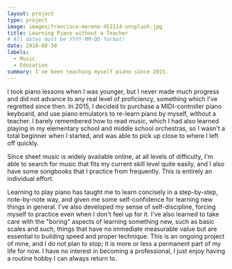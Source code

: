 ```yaml
---
layout: project
type: project
image: images/francisco-moreno-453114-unsplash.jpg
title: Learning Piano without a Teacher
# All dates must be YYYY-MM-DD format!
date: 2018-08-30
labels:
  - Music
  - Education
summary: I've been teaching myself piano since 2015.
---
```


I took piano lessons when I was younger, but I never made much progress and did not advance to any real level of proficiency, something which I've regretted since then. In 2015, I decided to purchase a MIDI-controller piano keyboard, and use piano emulators to re-learn piano by myself, without a teacher. I barely remembered how to read music, which I had also learned playing in my elementary school and middle school orchestras, so I wasn't a total beginner when I started, and was able to pick up close to where I left off quickly.

Since sheet music is widely available online, at all levels of difficulty, I'm able to search for music that fits my current skill level quite easily, and I also have some songbooks that I practice from frequently. This is entirely an individual effort.

Learning to play piano has taught me to learn concisely in a step-by-step, note-by-note way, and given me some self-confidence for learning new things in general. I've also developed my sense of self-discipline, forcing myself to practice even when I don't feel up for it. I've also learned to take care with the "boring" aspects of learning something new, such as basic scales and such, things that have no immediate measurable value but are essential to building speed and proper technique. This is an ongoing project of mine, and I do not plan to stop; it is more or less a permanent part of my life for now. I have no interest in becoming a professional, I just enjoy having a routine hobby I can always return to.
